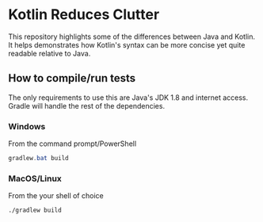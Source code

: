 # Kotlin Reduces Clutter

This repository highlights some of the differences between Java and Kotlin.  It helps demonstrates how Kotlin's syntax can be more concise yet quite readable relative to Java.

## How to compile/run tests

The only requirements to use this are Java's JDK 1.8 and internet access. Gradle will handle the rest of the dependencies.

### Windows

From the command prompt/PowerShell

```powershell
gradlew.bat build
```

### MacOS/Linux
From the your shell of choice

```bash
./gradlew build
```
